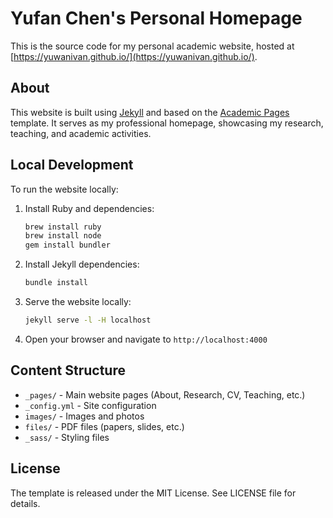 # Yufan Chen's Personal Homepage

This is the source code for my personal academic website, hosted at [https://yuwanivan.github.io/](https://yuwanivan.github.io/).

## About

This website is built using [Jekyll](https://jekyllrb.com/) and based on the [Academic Pages](https://github.com/academicpages/academicpages.github.io) template. It serves as my professional homepage, showcasing my research, teaching, and academic activities.

## Local Development

To run the website locally:

1. Install Ruby and dependencies:

   ```bash
   brew install ruby
   brew install node
   gem install bundler
   ```

2. Install Jekyll dependencies:

   ```bash
   bundle install
   ```

3. Serve the website locally:

   ```bash
   jekyll serve -l -H localhost
   ```

4. Open your browser and navigate to `http://localhost:4000`

## Content Structure

- `_pages/` - Main website pages (About, Research, CV, Teaching, etc.)
- `_config.yml` - Site configuration
- `images/` - Images and photos
- `files/` - PDF files (papers, slides, etc.)
- `_sass/` - Styling files

## License

The template is released under the MIT License. See LICENSE file for details.
